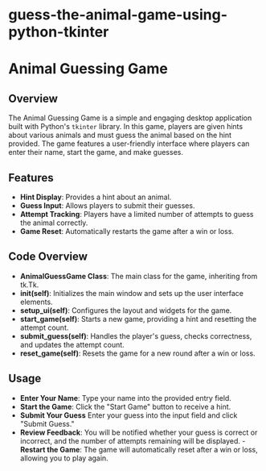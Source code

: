 # guess-the-animal-game-using-python-tkinter
# Animal Guessing Game

## Overview

The Animal Guessing Game is a simple and engaging desktop application built with Python's `tkinter` library. In this game, players are given hints about various animals and must guess the animal based on the hint provided. The game features a user-friendly interface where players can enter their name, start the game, and make guesses.

## Features

- **Hint Display**: Provides a hint about an animal.
- **Guess Input**: Allows players to submit their guesses.
- **Attempt Tracking**: Players have a limited number of attempts to guess the animal correctly.
- **Game Reset**: Automatically restarts the game after a win or loss.
## Code Overview
- **AnimalGuessGame Class**: The main class for the game, inheriting from tk.Tk.
- **__init__(self)**: Initializes the main window and sets up the user interface elements.
- **setup_ui(self)**: Configures the layout and widgets for the game.
- **start_game(self)**: Starts a new game, providing a hint and resetting the attempt count.
- **submit_guess(self)**: Handles the player's guess, checks correctness, and updates the attempt count.
- **reset_game(self)**: Resets the game for a new round after a win or loss.
## Usage
- **Enter Your Name**: Type your name into the provided entry field.
- **Start the Game**: Click the "Start Game" button to receive a hint.
- **Submit Your Guess** Enter your guess into the input field and click "Submit Guess."
- **Review Feedback**: You will be notified whether your guess is correct or incorrect, and the number of attempts remaining will be displayed.
-**Restart the Game**: The game will automatically reset after a win or loss, allowing you to play again.
